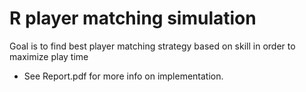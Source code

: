 # R player matching simulation

Goal is to find best player matching strategy based on skill in order to maximize play time

- See Report.pdf for more info on implementation. 
